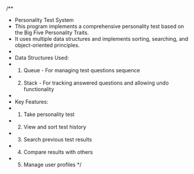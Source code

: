 /**
 * Personality Test System
 * This program implements a comprehensive personality test based on the Big Five Personality Traits.
 * It uses multiple data structures and implements sorting, searching, and object-oriented principles.
 * 
 * Data Structures Used:
 * 1. Queue - For managing test questions sequence
 * 2. Stack - For tracking answered questions and allowing undo functionality
 * 
 * Key Features:
 * 1. Take personality test
 * 2. View and sort test history
 * 3. Search previous test results
 * 4. Compare results with others
 * 5. Manage user profiles
 */
